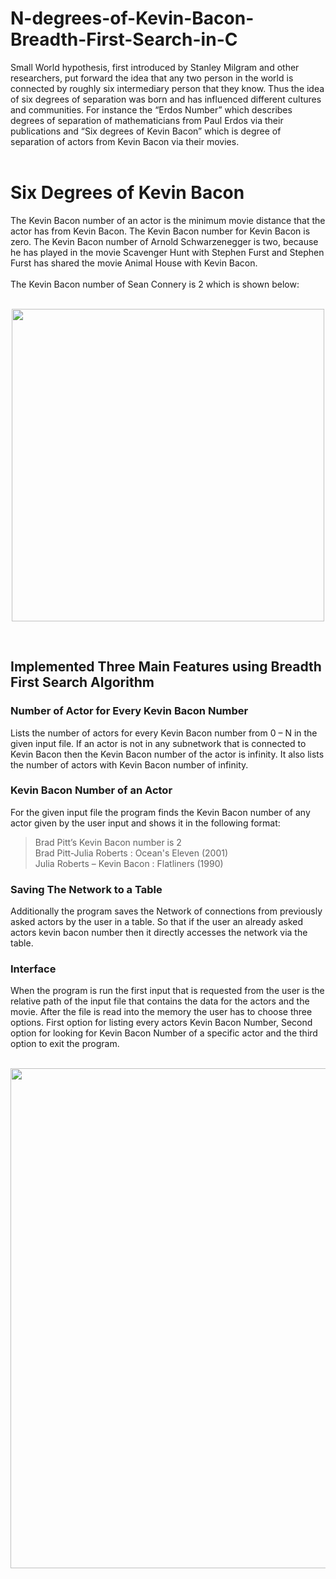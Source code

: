 # N-degrees-of-Kevin-Bacon-Breadth-First-Search-in-C
Small World hypothesis, first introduced by Stanley Milgram and other researchers, put forward the idea that any two person in the world is connected by roughly six intermediary person that they know. Thus the idea of six degrees of separation was born and has influenced different cultures and communities. For instance the “Erdos Number” which describes degrees of separation of mathematicians from Paul Erdos via their publications and “Six degrees of Kevin Bacon” which is degree of separation of actors from Kevin Bacon via their movies.<br/>
<br/>
# Six Degrees of Kevin Bacon
The Kevin Bacon number of an actor is the minimum movie distance that the actor has from Kevin Bacon. The Kevin Bacon number for Kevin Bacon is zero. The Kevin Bacon number of Arnold Schwarzenegger is two, because he has played in the movie Scavenger Hunt with Stephen Furst and Stephen Furst has shared the movie Animal House with Kevin Bacon.<br/>
<br/>
The Kevin Bacon number of Sean Connery is 2 which is shown below:<br/>
<br/>
<p align="center">
<img src="https://user-images.githubusercontent.com/49107892/153054757-5bc11db1-2849-4573-ace9-e1b97d332026.png" width="500">
 </p>
<br/>

## Implemented Three Main Features using Breadth First Search Algorithm
### Number of Actor for Every Kevin Bacon Number
Lists the number of actors for every Kevin Bacon number from 0 – N in the given input file. If an actor is not in any subnetwork that is connected to Kevin Bacon then the Kevin Bacon number of the actor is infinity. It also lists the number of actors with Kevin Bacon number of infinity.<br/>
### Kevin Bacon Number of an Actor
For the given input file the program finds the Kevin Bacon number of any actor given by the user input and shows it in the following format:<br/>
> Brad Pitt’s Kevin Bacon number is 2<br/>
> Brad Pitt-Julia Roberts : Ocean's Eleven (2001)<br/>
> Julia Roberts – Kevin Bacon : Flatliners (1990)<br/>

### Saving The Network to a Table
Additionally the program saves the Network of connections from previously asked actors by the user in a table. So that if the user an already asked actors kevin bacon number then it directly accesses the network via the table.<br/>

### Interface
When the program is run the first input that is requested from the user is the relative path of the input file that contains the data for the actors and the movie. After the file is read into the memory the user has to choose three options. First option for listing every actors Kevin Bacon Number, Second option for looking for Kevin Bacon Number of a specific actor and the third option to exit the program.<br/>
<br/>
<p align="center">
<img src="https://user-images.githubusercontent.com/49107892/153057387-a5e7783a-ea71-4a92-b521-98c67c4ad4b2.png" width="800">
</p>

